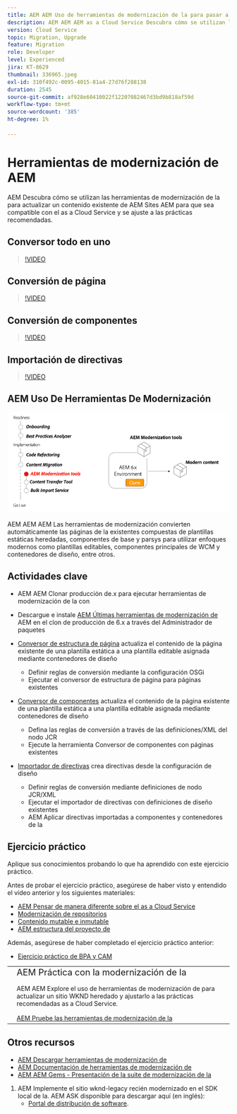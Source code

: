 ```yaml
---
title: AEM AEM Uso de herramientas de modernización de la para pasar a la as a Cloud Service
description: AEM AEM AEM as a Cloud Service Descubra cómo se utilizan las herramientas de modernización de la para actualizar un proyecto y contenido existente para que sea compatible con la.
version: Cloud Service
topic: Migration, Upgrade
feature: Migration
role: Developer
level: Experienced
jira: KT-8629
thumbnail: 336965.jpeg
exl-id: 310f492c-0095-4015-81a4-27d76f288138
duration: 2545
source-git-commit: af928e60410022f12207082467d3bd9b818af59d
workflow-type: tm+mt
source-wordcount: '385'
ht-degree: 1%

---
```



# Herramientas de modernización de AEM

AEM Descubra cómo se utilizan las herramientas de modernización de la para actualizar un contenido existente de AEM Sites AEM para que sea compatible con el as a Cloud Service y se ajuste a las prácticas recomendadas.

## Conversor todo en uno

>[!VIDEO](https://video.tv.adobe.com/v/338802?quality=12&learn=on)

## Conversión de página

>[!VIDEO](https://video.tv.adobe.com/v/338799?quality=12&learn=on)

## Conversión de componentes

>[!VIDEO](https://video.tv.adobe.com/v/338788?quality=12&learn=on)

## Importación de directivas

>[!VIDEO](https://video.tv.adobe.com/v/338797?quality=12&learn=on)

## AEM Uso De Herramientas De Modernización

![AEM Ciclo de vida de Herramientas de modernización](./assets/aem-modernization-tools.png)

AEM AEM AEM Las herramientas de modernización convierten automáticamente las páginas de la existentes compuestas de plantillas estáticas heredadas, componentes de base y parsys para utilizar enfoques modernos como plantillas editables, componentes principales de WCM y contenedores de diseño, entre otros.

## Actividades clave

+ AEM AEM Clonar producción de.x para ejecutar herramientas de modernización de la con
+ Descargue e instale [AEM Últimas herramientas de modernización de](https://github.com/adobe/aem-modernize-tools/releases/latest) AEM en el clon de producción de 6.x a través del Administrador de paquetes

+ [Conversor de estructura de página](https://opensource.adobe.com/aem-modernize-tools/pages/structure/about.html) actualiza el contenido de la página existente de una plantilla estática a una plantilla editable asignada mediante contenedores de diseño
   + Definir reglas de conversión mediante la configuración OSGi
   + Ejecutar el conversor de estructura de página para páginas existentes

+ [Conversor de componentes](https://opensource.adobe.com/aem-modernize-tools/pages/component/about.html) actualiza el contenido de la página existente de una plantilla estática a una plantilla editable asignada mediante contenedores de diseño
   + Defina las reglas de conversión a través de las definiciones/XML del nodo JCR
   + Ejecute la herramienta Conversor de componentes con páginas existentes

+ [Importador de directivas](https://opensource.adobe.com/aem-modernize-tools/pages/policy/about.html) crea directivas desde la configuración de diseño
   + Definir reglas de conversión mediante definiciones de nodo JCR/XML
   + Ejecutar el importador de directivas con definiciones de diseño existentes
   + AEM Aplicar directivas importadas a componentes y contenedores de la

## Ejercicio práctico

Aplique sus conocimientos probando lo que ha aprendido con este ejercicio práctico.

Antes de probar el ejercicio práctico, asegúrese de haber visto y entendido el vídeo anterior y los siguientes materiales:

+ [AEM Pensar de manera diferente sobre el as a Cloud Service](./introduction.md)
+ [Modernización de repositorios](./repository-modernization.md)
+ [Contenido mutable e inmutable](../../developing/basics/mutable-immutable.md)
+ [AEM estructura del proyecto de](https://experienceleague.adobe.com/docs/experience-manager-cloud-service/implementing/developing/aem-project-content-package-structure.html?lang=es)

Además, asegúrese de haber completado el ejercicio práctico anterior:

+ [Ejercicio práctico de BPA y CAM](./bpa-and-cam.md#hands-on-exercise)

<table style="border-width:0">
    <tr>
        <td style="width:150px">
            <a  rel="noreferrer"
                target="_blank"
                href="https://github.com/adobe/aem-cloud-engineering-video-series-exercises/tree/session2-migration#bootcamp---session-2-migration-methodology"><img alt="Repositorio de GitHub de ejercicios prácticos" src="./assets/github.png"/>
            </a>        
        </td>
        <td style="width:100%;margin-bottom:1rem;">
            <div style="font-size:1.25rem;font-weight:400;">AEM Práctica con la modernización de la</div>
            <p style="margin:1rem 0">
                AEM AEM Explore el uso de herramientas de modernización de para actualizar un sitio WKND heredado y ajustarlo a las prácticas recomendadas as a Cloud Service.
            </p>
            <a  rel="noreferrer"
                target="_blank"
                href="https://github.com/adobe/aem-cloud-engineering-video-series-exercises/tree/session2-migration#bootcamp---session-2-migration-methodology" class="spectrum-Button spectrum-Button--primary spectrum-Button--sizeM">
                <span class="spectrum-Button-label has-no-wrap has-text-weight-bold">AEM Pruebe las herramientas de modernización de la</span>
            </a>
        </td>
    </tr>
</table>

## Otros recursos

+ [AEM Descargar herramientas de modernización de](https://github.com/adobe/aem-modernize-tools/releases/latest)
+ [AEM Documentación de herramientas de modernización de](https://opensource.adobe.com/aem-modernize-tools/)
+ [AEM AEM Gems - Presentación de la suite de modernización de la](https://helpx.adobe.com/experience-manager/kt/eseminars/gems/Introducing-the-AEM-Modernization-Suite.html)

1. AEM Implemente el sitio wknd-legacy recién modernizado en el SDK local de la. AEM ASK disponible para descargar aquí (en inglés):
   + [Portal de distribución de software](https://experience.adobe.com/#/downloads/content/software-distribution/en/general.html).
